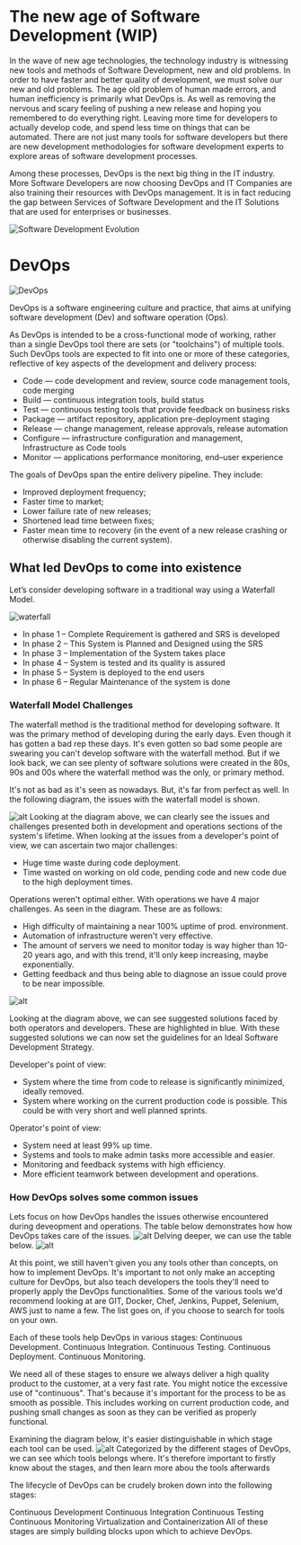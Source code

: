 # The new age of Software Development (WIP)

In the wave of new age technologies, the technology industry is witnessing new tools and methods of Software Development, new and old problems. In order to have faster and better quality of development, we must solve our new and old problems. The age old problem of human made errors, and human inefficiency is primarily what DevOps is. As well as removing the nervous and scary feeling of pushing a new release and hoping you remembered to do everything right. Leaving more time for developers to actually develop code, and spend less time on things that can be automated. There are not just many tools for software developers but there are new development methodologies for software development experts to explore areas of software development processes.

Among these processes, DevOps is the next big thing in the IT industry. More Software Developers are now choosing DevOps and IT Companies are also training their resources with DevOps management. It is in fact reducing the gap between Services of Software Development and the IT Solutions that are used for enterprises or businesses.

![Software Development Evolution](https://blog.heliossolutions.in/wp-content/uploads/2017/05/Software-Development-Evolution-From-Waterfall-to-Agile-to-DevOps.jpg)

# DevOps
![DevOps](https://upload.wikimedia.org/wikipedia/commons/thumb/0/05/Devops-toolchain.svg/512px-Devops-toolchain.svg.png)

DevOps is a software engineering culture and practice, that aims at unifying software development (Dev) and software operation (Ops).

As DevOps is intended to be a cross-functional mode of working, rather than a single DevOps tool there are sets (or "toolchains") of multiple tools. Such DevOps tools are expected to fit into one or more of these categories, reflective of key aspects of the development and delivery process:

- Code — code development and review, source code management tools, code merging
- Build — continuous integration tools, build status
- Test — continuous testing tools that provide feedback on business risks
- Package — artifact repository, application pre-deployment staging
- Release — change management, release approvals, release automation
- Configure — infrastructure configuration and management, Infrastructure as Code tools
- Monitor — applications performance monitoring, end–user experience

The goals of DevOps span the entire delivery pipeline. They include:

- Improved deployment frequency;
- Faster time to market;
- Lower failure rate of new releases;
- Shortened lead time between fixes;
- Faster mean time to recovery (in the event of a new release crashing or otherwise disabling the current system).

## What led DevOps to come into existence
Let’s consider developing software in a traditional way using a Waterfall Model.

![waterfall](https://cdn.edureka.co/blog/wp-content/uploads/2016/10/Waterfall-Model-Devops-Tutorial-Edureka.png)

- In phase 1 – Complete Requirement is gathered and SRS is developed
- In phase 2 – This System is Planned and Designed using the SRS
- In phase 3 – Implementation of the System takes place
- In phase 4 – System is tested and its quality is assured
- In phase 5 – System is deployed to the end users
- In phase 6 – Regular Maintenance of the system is done

### Waterfall Model Challenges
The waterfall method is the traditional method for developing software. It was the primary method of developing during the early days. Even though it has gotten a bad rep these days. It's even gotten so bad some people are swearing you can't develop software with the waterfall method. But if we look back, we can see plenty of software solutions were created in the 80s, 90s and 00s where the waterfall method was the only, or primary method. 

It's not as bad as it's seen as nowadays. But, it's far from perfect as well. In the following diagram, the issues with the waterfall model is shown.

![alt](https://cdn.edureka.co/blog/wp-content/uploads/2016/10/WaterFall-Model-Challenges-DevOps-Tutorial-Edureka-2.png)
Looking at the diagram above, we can clearly see the issues and challenges presented both in development and operations sections of the system's lifetime. When looking at the issues from a developer's point of view, we can ascertain two major challenges:
- Huge time waste during code deployment.
- Time wasted on working on old code, pending code and new code due to the high deployment times.

Operations weren't optimal either. With operations we have 4 major challenges. As seen in the diagram. These are as follows:
- High difficulty of maintaining a near 100% uptime of prod. environment.
- Automation of infrastructure weren't very effective.
- The amount of servers we need to monitor today is way higher than 10-20 years ago, and with this trend, it'll only keep increasing, maybe exponentially.
- Getting feedback and thus being able to diagnose an issue could prove to be near impossible.

![alt](https://cdn.edureka.co/blog/wp-content/uploads/2016/10/Possible-solutions-to-address-the-challenges-faced-with-WaterFall-Model-DevOps-Tutorial-Edureka-1-1.png)

Looking at the diagram above, we can see suggested solutions faced by both operators and developers. These are highlighted in blue. With these suggested solutions we can now set the guidelines for an Ideal Software Development Strategy.

Developer's point of view:
- System where the time from code to release is significantly minimized, ideally removed.
- System where working on the current production code is possible. This could be with very short and well planned sprints.

Operator's point of view:
- System need at least 99% up time.
- Systems and tools to make admin tasks more accessible and easier.
- Monitoring and feedback systems with high efficiency.
- More efficient teamwork between development and operations. 

### How DevOps solves some common issues
Lets focus on how DevOps handles the issues otherwise encountered during deveopment and operations. The table below demonstrates how how DevOps takes care of the issues.
![alt](https://cdn.edureka.co/blog/wp-content/uploads/2016/10/DevOps-Addressing-Dev-Challenges-DevOps-Tutorial-Edureka-1.png)
Delving deeper, we can use the table below.
![alt](https://cdn.edureka.co/blog/wp-content/uploads/2016/10/DevOps-Addressing-Ops-Challenges-DevOps-Tutorial-Edureka-1.png)

At this point, we still haven't given you any tools other than concepts, on how to implement DevOps. It's important to not only make an accepting culture for DevOps, but also teach developers the tools they'll need to properly apply the DevOps functionalities. 
Some of the various tools we'd recommend looking at are GIT, Docker, Chef, Jenkins, Puppet, Selenium, AWS just to name a few. The list goes on, if you choose to search for tools on your own.

Each of these tools help DevOps in various stages:
Continuous Development.
Continuous Integration.
Continuous Testing.
Continuous Deployment.
Continuous Monitoring.

We need all of these stages to ensure we always deliver a high quality product to the customer, at a very fast rate. You might notice the excessive use of "continuous". That's because it's important for the process to be as smooth as possible. This includes working on current production code, and pushing small changes as soon as they can be verified as properly functional.

Examining the diagram below, it's easier distinguishable in which stage each tool can be used.
![alt](https://cdn.edureka.co/blog/wp-content/uploads/2016/10/DevOps-Tools-DevOps-Tutorial-Edureka-1.png)
Categorized by the different stages of DevOps, we can see which tools belongs where. It's therefore important to firstly know about the stages, and then learn more abou the tools afterwards

The lifecycle of DevOps can be crudely broken down into the following stages:

Continuous Development
Continuous Integration
Continuous Testing
Continuous Monitoring
Virtualization and Containerization
All of these stages are simply building blocks upon which to achieve DevOps.

